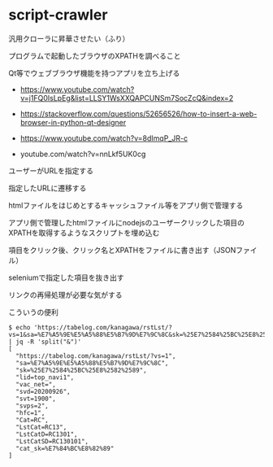 # script-crawler
汎用クローラに昇華させたい（ふり）

プログラムで起動したブラウザのXPATHを調べること

Qt等でウェブブラウザ機能を持つアプリを立ち上げる

- https://www.youtube.com/watch?v=j1FQ0IsLpEg&list=LLSY1WsXXQAPCUNSm7SocZcQ&index=2

- https://stackoverflow.com/questions/52656526/how-to-insert-a-web-browser-in-python-qt-designer

- https://www.youtube.com/watch?v=8dImqP_JR-c

- youtube.com/watch?v=nnLkf5UK0cg

ユーザーがURLを指定する

指定したURLに遷移する

htmlファイルをはじめとするキャッシュファイル等をアプリ側で管理する

アプリ側で管理したhtmlファイルにnodejsのユーザークリックした項目のXPATHを取得するようなスクリプトを埋め込む

項目をクリック後、クリック名とXPATHをファイルに書き出す（JSONファイル）

seleniumで指定した項目を抜き出す

リンクの再帰処理が必要な気がする


こういうの便利

```
$ echo 'https://tabelog.com/kanagawa/rstLst/?vs=1&sa=%E7%A5%9E%E5%A5%88%E5%B7%9D%E7%9C%8C&sk=%25E7%2584%25BC%25E8%2582%2589&lid=top_navi1&vac_net=&svd=20200926&svt=1900&svps=2&hfc=1&Cat=RC&LstCat=RC13&LstCatD=RC1301&LstCatSD=RC130101&cat_sk=%E7%84%BC%E8%82%89' | jq -R 'split("&")'
[
  "https://tabelog.com/kanagawa/rstLst/?vs=1",
  "sa=%E7%A5%9E%E5%A5%88%E5%B7%9D%E7%9C%8C",
  "sk=%25E7%2584%25BC%25E8%2582%2589",
  "lid=top_navi1",
  "vac_net=",
  "svd=20200926",
  "svt=1900",
  "svps=2",
  "hfc=1",
  "Cat=RC",
  "LstCat=RC13",
  "LstCatD=RC1301",
  "LstCatSD=RC130101",
  "cat_sk=%E7%84%BC%E8%82%89"
]
```
